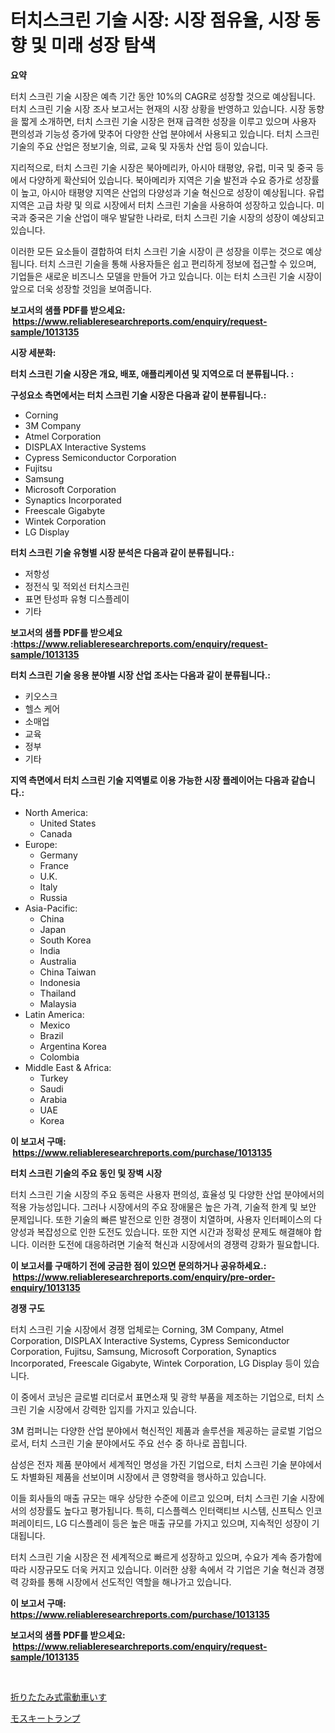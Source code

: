 <p><h1>터치스크린 기술 시장: 시장 점유율, 시장 동향 및 미래 성장 탐색</h1></p><p><strong>요약</strong></p>
<p><p>터치 스크린 기술 시장은 예측 기간 동안 10%의 CAGR로 성장할 것으로 예상됩니다. 터치 스크린 기술 시장 조사 보고서는 현재의 시장 상황을 반영하고 있습니다. 시장 동향을 짧게 소개하면, 터치 스크린 기술 시장은 현재 급격한 성장을 이루고 있으며 사용자 편의성과 기능성 증가에 맞추어 다양한 산업 분야에서 사용되고 있습니다. 터치 스크린 기술의 주요 산업은 정보기술, 의료, 교육 및 자동차 산업 등이 있습니다.</p><p>지리적으로, 터치 스크린 기술 시장은 북아메리카, 아시아 태평양, 유럽, 미국 및 중국 등에서 다양하게 확산되어 있습니다. 북아메리카 지역은 기술 발전과 수요 증가로 성장률이 높고, 아시아 태평양 지역은 산업의 다양성과 기술 혁신으로 성장이 예상됩니다. 유럽 지역은 고급 차량 및 의료 시장에서 터치 스크린 기술을 사용하여 성장하고 있습니다. 미국과 중국은 기술 산업이 매우 발달한 나라로, 터치 스크린 기술 시장의 성장이 예상되고 있습니다.</p><p>이러한 모든 요소들이 결합하여 터치 스크린 기술 시장이 큰 성장을 이루는 것으로 예상됩니다. 터치 스크린 기술을 통해 사용자들은 쉽고 편리하게 정보에 접근할 수 있으며, 기업들은 새로운 비즈니스 모델을 만들어 가고 있습니다. 이는 터치 스크린 기술 시장이 앞으로 더욱 성장할 것임을 보여줍니다.</p></p>
<p><strong>보고서의 샘플 PDF를 받으세요: &nbsp;<a href="https://www.reliableresearchreports.com/enquiry/request-sample/1013135">https://www.reliableresearchreports.com/enquiry/request-sample/1013135</a></strong></p>
<p><strong>시장 세분화:</strong></p>
<p><strong> 터치 스크린 기술 시장은 개요, 배포, 애플리케이션 및 지역으로 더 분류됩니다. :</strong></p>
<p><strong>구성요소 측면에서는 터치 스크린 기술 시장은 다음과 같이 분류됩니다.:</strong></p>
<p><ul><li>Corning</li><li>3M Company</li><li>Atmel Corporation</li><li>DISPLAX Interactive Systems</li><li>Cypress Semiconductor Corporation</li><li>Fujitsu</li><li>Samsung</li><li>Microsoft Corporation</li><li>Synaptics Incorporated</li><li>Freescale Gigabyte</li><li>Wintek Corporation</li><li>LG Display</li></ul></p>
<p><strong> 터치 스크린 기술 유형별 시장 분석은 다음과 같이 분류됩니다.:</strong></p>
<p><ul><li>저항성</li><li>정전식 및 적외선 터치스크린</li><li>표면 탄성파 유형 디스플레이</li><li>기타</li></ul></p>
<p><strong>보고서의 샘플 PDF를 받으세요 :<a href="https://www.reliableresearchreports.com/enquiry/request-sample/1013135">https://www.reliableresearchreports.com/enquiry/request-sample/1013135</a></strong></p>
<p><strong> 터치 스크린 기술 응용 분야별 시장 산업 조사는 다음과 같이 분류됩니다.:</strong></p>
<p><ul><li>키오스크</li><li>헬스 케어</li><li>소매업</li><li>교육</li><li>정부</li><li>기타</li></ul></p>
<p><strong>지역 측면에서 터치 스크린 기술 지역별로 이용 가능한 시장 플레이어는 다음과 같습니다.:</strong></p>
<p><ul>
    <li>
        North America:
        <ul>
            <li>United States</li>
            <li>Canada</li>
        </ul>
    </li>
    <li>
        Europe:
        <ul>
            <li>Germany</li>
            <li>France</li>
            <li>U.K.</li>
            <li>Italy</li>
            <li>Russia</li>
        </ul>
    </li>
    <li>
        Asia-Pacific:
        <ul>
            <li>China</li>
            <li>Japan</li>
            <li>South Korea</li>
            <li>India</li>
            <li>Australia</li>
            <li>China Taiwan</li>
            <li>Indonesia</li>
            <li>Thailand</li>
            <li>Malaysia</li>
        </ul>
    </li>
    <li>
        Latin America:
        <ul>
            <li>Mexico</li>
            <li>Brazil</li>
            <li>Argentina Korea</li>
            <li>Colombia</li>
        </ul>
    </li>
    <li>
        Middle East & Africa:
        <ul>
            <li>Turkey</li>
            <li>Saudi</li>
            <li>Arabia</li>
            <li>UAE</li>
            <li>Korea</li>
        </ul>
    </li>
    </ul></p>
<p><strong>이 보고서 구매: &nbsp;<a href="https://www.reliableresearchreports.com/purchase/1013135">https://www.reliableresearchreports.com/purchase/1013135</a></strong></p>
<p><strong>터치 스크린 기술의 주요 동인 및 장벽 시장</strong></p>
<p><p>터치 스크린 기술 시장의 주요 동력은 사용자 편의성, 효율성 및 다양한 산업 분야에서의 적용 가능성입니다. 그러나 시장에서의 주요 장애물은 높은 가격, 기술적 한계 및 보안 문제입니다. 또한 기술의 빠른 발전으로 인한 경쟁이 치열하며, 사용자 인터페이스의 다양성과 복잡성으로 인한 도전도 있습니다. 또한 지연 시간과 정확성 문제도 해결해야 합니다. 이러한 도전에 대응하려면 기술적 혁신과 시장에서의 경쟁력 강화가 필요합니다.</p></p>
<p><strong>이 보고서를 구매하기 전에 궁금한 점이 있으면 문의하거나 공유하세요.: &nbsp;<a href="https://www.reliableresearchreports.com/enquiry/pre-order-enquiry/1013135">https://www.reliableresearchreports.com/enquiry/pre-order-enquiry/1013135</a></strong></p>
<p><strong>경쟁 구도</strong></p>
<p><p>터치 스크린 기술 시장에서 경쟁 업체로는 Corning, 3M Company, Atmel Corporation, DISPLAX Interactive Systems, Cypress Semiconductor Corporation, Fujitsu, Samsung, Microsoft Corporation, Synaptics Incorporated, Freescale Gigabyte, Wintek Corporation, LG Display 등이 있습니다.</p><p>이 중에서 코닝은 글로벌 리더로서 표면소재 및 광학 부품을 제조하는 기업으로, 터치 스크린 기술 시장에서 강력한 입지를 가지고 있습니다. </p><p>3M 컴퍼니는 다양한 산업 분야에서 혁신적인 제품과 솔루션을 제공하는 글로벌 기업으로서, 터치 스크린 기술 분야에서도 주요 선수 중 하나로 꼽힙니다.</p><p>삼성은 전자 제품 분야에서 세계적인 명성을 가진 기업으로, 터치 스크린 기술 분야에서도 차별화된 제품을 선보이며 시장에서 큰 영향력을 행사하고 있습니다.</p><p>이들 회사들의 매출 규모는 매우 상당한 수준에 이르고 있으며, 터치 스크린 기술 시장에서의 성장률도 높다고 평가됩니다. 특히, 디스플렉스 인터랙티브 시스템, 신프틱스 인코퍼레이티드, LG 디스플레이 등은 높은 매출 규모를 가지고 있으며, 지속적인 성장이 기대됩니다.</p><p>터치 스크린 기술 시장은 전 세계적으로 빠르게 성장하고 있으며, 수요가 계속 증가함에 따라 시장규모도 더욱 커지고 있습니다. 이러한 상황 속에서 각 기업은 기술 혁신과 경쟁력 강화를 통해 시장에서 선도적인 역할을 해나가고 있습니다.</p></p>
<p><strong>이 보고서 구매: &nbsp; <a href="https://www.reliableresearchreports.com/purchase/1013135">https://www.reliableresearchreports.com/purchase/1013135</a></strong></p>
<p><strong>보고서의 샘플 PDF를 받으세요: &nbsp;<a href="https://www.reliableresearchreports.com/enquiry/request-sample/1013135">https://www.reliableresearchreports.com/enquiry/request-sample/1013135</a></strong><strong></strong></p>
<p>&nbsp;</p>
<p><p><a href="https://github.com/EstaSprer20231/Market-Research-Report-List-1/blob/main/394501712421.md">折りたたみ式電動車いす</a></p><p><a href="https://github.com/vlcostes/Market-Research-Report-List-1/blob/main/974254912420.md">モスキートランプ</a></p></p>